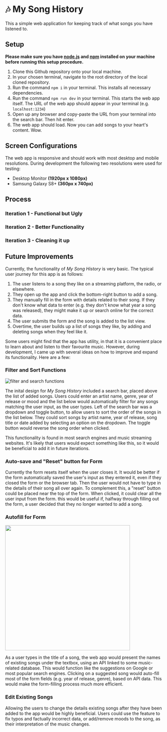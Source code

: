 # 🎶 My Song History

This a simple web application for keeping track of what songs you have listened to.

## Setup
**Please make sure you have [node.js](https://nodejs.org/en/download) and [npm](https://docs.npmjs.com/downloading-and-installing-node-js-and-npm) installed on your machine before running this setup procedure.**

1. Clone this Github repository onto your local machine.
2. In your chosen terminal, navigate to the root directory of the local cloned repository.
3. Run  the command `npm i` in your terminal. This installs all necessary dependencies. 
4. Run  the command `npm run dev` in your terminal. This starts the web app itself. The URL of the web app should appear in your terminal (e.g. `localhost:1234`)
5. Open up any browser and copy-paste the URL from your terminal into the search bar. Then hit enter.
6. The web app should load. Now you can add songs to your heart's content. Wow. 

## Screen Configurations
The web app is responsive and should work with most desktop and mobile resolutions. During development the following two resolutions were used for testing:
+ Desktop Monitor **(1920px x 1080px)**
+ Samsung Galaxy S8+ **(360px x 740px)**

## Process

### Iteration 1 - Functional but Ugly



### Iteration 2 - Better Functionality

### Iteration 3 - Cleaning it up

## Future Improvements
Currently, the functionality of *My Song History* is very basic. The typical user journey for this app is as follows:
1. The user listens to a song they like on a streaming platform, the radio, or elsewhere.
2. They open up the app and click the bottom-right button to add a song.
3. They manually fill in the form with details related to their song. If they don't know what data to enter (e.g. they don't know what year a song was released), they might make it up or search online for the correct data.
4. The user submits the form and the song is added to the list view.
5. Overtime, the user builds up a list of songs they like, by adding and deleting songs when they feel like it.

Some users might find that the app has utility, in that it is a convenient place to learn about and listen to their favourite music. However, during development, I came up with several ideas on how to improve and expand its functionality. Here are a few:


### Filter and Sort Functions
![filter and search functions](https://github.com/David-Liu-Again/fliu5044-tracker/assets/128761089/08fe670a-e31d-499e-b878-dd1f693b9f08)

The inital design for *My Song History* included a search bar, placed above the list of added songs. Users could enter an artist name, genre, year of release or mood and the list below would automatically filter for any songs matching the user input, as the user types. Left of the search bar was a dropdown and toggle button, to allow users to sort the order of the songs in the list below. They could sort songs by artist name, year of release, song title or date added by selecting an option on the dropdown. The toggle button would reverse the song order when clicked.

This functionality is found in most search engines and music streaming websites. It's likely that users would expect something like this, so it would be beneficial to add it in future iterations.

### Auto-save and "Reset" button for Form
Currently the form resets itself when the user closes it. It would be better if the form automatically saved the user's input as they entered it, even if they closed the form or the browser tab. Then the user would not have to type in the details of their song all over again. To complement this, a "reset" button could be placed near the top of the form. When clicked, it could clear all the user input from the form. this would be useful if, halfway through filling out the form, a user decided that they no longer wanted to add a song.

### Autofill for Form
<img src="https://github.com/David-Liu-Again/fliu5044-tracker/assets/128761089/db280760-fc09-4d39-bc1d-2ab3419dfff8"  width="400" height="auto" style="margin = 0 auto">

As a user types in the title of a song, the web app would present the names of existing songs under the textbox, using an API linked to some music-related database. This would function like the suggestions on Google or most popular search engines. Clicking on a suggested song would auto-fill most of the form fields (e.g. year of release, genre), based on API data. This would make the form-filling process much more efficient.

### Edit Existing Songs
Allowing the users to change the details existing songs after they have been added to the app would be highly beneficial. Users could use the feature to fix typos and factually incorrect data, or add/remove moods to the song, as their interpretation of the music changes. 

